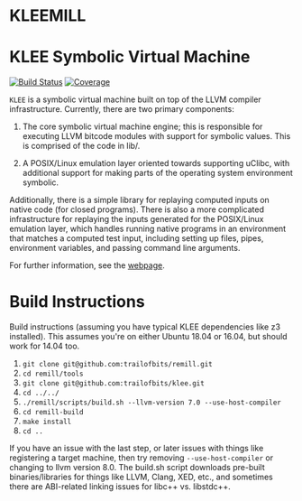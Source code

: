 KLEEMILL 
=============================

# KLEE Symbolic Virtual Machine

[![Build Status](https://travis-ci.org/klee/klee.svg?branch=master)](https://travis-ci.org/klee/klee)
[![Coverage](https://codecov.io/gh/klee/klee/branch/master/graph/badge.svg)](https://codecov.io/gh/klee/klee)

`KLEE` is a symbolic virtual machine built on top of the LLVM compiler
infrastructure. Currently, there are two primary components:

  1. The core symbolic virtual machine engine; this is responsible for
     executing LLVM bitcode modules with support for symbolic
     values. This is comprised of the code in lib/.

  2. A POSIX/Linux emulation layer oriented towards supporting uClibc,
     with additional support for making parts of the operating system
     environment symbolic.

Additionally, there is a simple library for replaying computed inputs
on native code (for closed programs). There is also a more complicated
infrastructure for replaying the inputs generated for the POSIX/Linux
emulation layer, which handles running native programs in an
environment that matches a computed test input, including setting up
files, pipes, environment variables, and passing command line
arguments.

For further information, see the [webpage](http://klee.github.io/).


# Build Instructions 

Build instructions (assuming you have typical KLEE dependencies like z3 installed). This assumes you're on either Ubuntu 18.04 or 16.04, but should work for 14.04 too.


1. `git clone git@github.com:trailofbits/remill.git`
2. `cd remill/tools`
3. `git clone git@github.com:trailofbits/klee.git`
4. `cd ../../`
5. `./remill/scripts/build.sh --llvm-version 7.0 --use-host-compiler`
6. `cd remill-build`
7. `make install`
8. `cd ..`

If you have an issue with the last step, or later issues with things like registering a target machine, 
then try removing `--use-host-compiler` or changing to llvm version 8.0. The build.sh script 
downloads pre-built binaries/libraries for things like LLVM, Clang, XED, etc., and sometimes there 
are ABI-related linking issues for libc++ vs. libstdc++.
